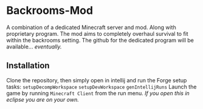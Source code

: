 # Backrooms-Mod
A combination of a dedicated Minecraft server and mod. Along with proprietary program. The mod aims to completely overhaul survival to fit within the backrooms setting. The github for the dedicated program will be available... *eventually.*
## Installation
Clone the repository, then simply open in intellij and run the Forge setup tasks:
`setupDecompWorkspace`
`setupDevWorkspace`
`genIntellijRuns`
Launch the game by running `Minecraft Client` from the run menu.
*If you open this in eclipse you are on your own.*